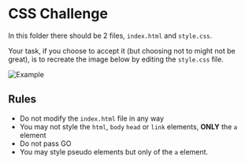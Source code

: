 # CSS Challenge
In this folder there should be 2 files, `index.html` and `style.css`.

Your task, if you choose to accept it (but choosing not to might not be great), is to recreate the image below by editing the `style.css` file.

![Example](https://user-images.githubusercontent.com/22858539/61219610-7d96ed00-a70c-11e9-9052-e247db242420.png)

## Rules
- Do not modify the `index.html` file in any way
- You may not style the `html`, `body` `head` or `link` elements, **ONLY** the `a` element
- Do not pass GO
- You may style pseudo elements but only of the `a` element.
